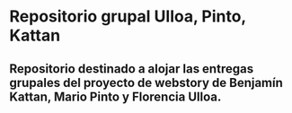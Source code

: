 # Repositorio grupal Ulloa, Pinto, Kattan
## Repositorio destinado a alojar las entregas grupales del proyecto de webstory de Benjamín Kattan, Mario Pinto y Florencia Ulloa.
